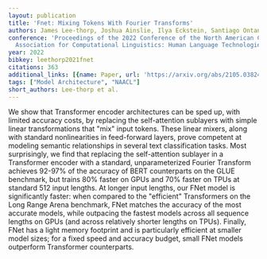 ```yaml
---
layout: publication
title: 'Fnet: Mixing Tokens With Fourier Transforms'
authors: James Lee-thorp, Joshua Ainslie, Ilya Eckstein, Santiago Ontanon
conference: 'Proceedings of the 2022 Conference of the North American Chapter of the
  Association for Computational Linguistics: Human Language Technologies'
year: 2022
bibkey: leethorp2021fnet
citations: 363
additional_links: [{name: Paper, url: 'https://arxiv.org/abs/2105.03824'}]
tags: ["Model Architecture", "NAACL"]
short_authors: Lee-thorp et al.
---
```

We show that Transformer encoder architectures can be sped up, with limited
accuracy costs, by replacing the self-attention sublayers with simple linear
transformations that "mix" input tokens. These linear mixers, along with
standard nonlinearities in feed-forward layers, prove competent at modeling
semantic relationships in several text classification tasks. Most surprisingly,
we find that replacing the self-attention sublayer in a Transformer encoder
with a standard, unparameterized Fourier Transform achieves 92-97% of the
accuracy of BERT counterparts on the GLUE benchmark, but trains 80% faster on
GPUs and 70% faster on TPUs at standard 512 input lengths. At longer input
lengths, our FNet model is significantly faster: when compared to the
"efficient" Transformers on the Long Range Arena benchmark, FNet matches the
accuracy of the most accurate models, while outpacing the fastest models across
all sequence lengths on GPUs (and across relatively shorter lengths on TPUs).
Finally, FNet has a light memory footprint and is particularly efficient at
smaller model sizes; for a fixed speed and accuracy budget, small FNet models
outperform Transformer counterparts.